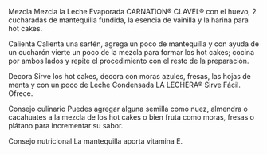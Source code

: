 Mezcla
Mezcla la Leche Evaporada CARNATION® CLAVEL® con el huevo, 2 cucharadas de mantequilla fundida, la esencia de vainilla y la harina para hot cakes.

Calienta
Calienta una sartén, agrega un poco de mantequilla y con ayuda de un cucharón vierte un poco de la mezcla para formar los hot cakes; cocina por ambos lados y repite el procedimiento con el resto de la preparación.

Decora
Sirve los hot cakes, decora con moras azules, fresas, las hojas de menta y con un poco de Leche Condensada LA LECHERA® Sirve Fácil. Ofrece.

Consejo culinario
Puedes agregar alguna semilla como nuez, almendra o cacahuates a la mezcla de los hot cakes o bien fruta como moras, fresas o plátano para incrementar su sabor.

Consejo nutricional
La mantequilla aporta vitamina E.

